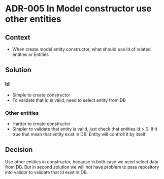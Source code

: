 # ADR-005 In Model constructor use other entities

## Context
- When create model entity constructor, what should use Id of related entities or Entities

## Solution
### Id
- Simple to create constructor
- To validate that Id is valid, need to select entity from DB

### Other entities
- Harder to create constructor
- Simpler to validate that entity is valid, just check that entities.Id > 0. If it true that mean that entity exist in DB. Entity will controll it by itself

## Decision
Use other entities in constructor, because in both case we need select data from DB. But in second solution we will not have problem to pass repository into validor to validate that Id exist in DB.
